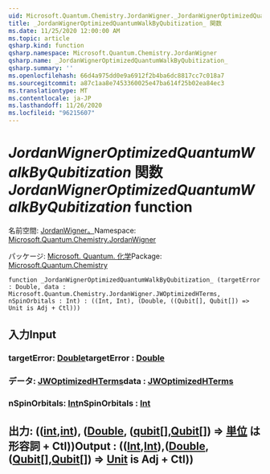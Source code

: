 ```yaml
---
uid: Microsoft.Quantum.Chemistry.JordanWigner._JordanWignerOptimizedQuantumWalkByQubitization_
title: _JordanWignerOptimizedQuantumWalkByQubitization_ 関数
ms.date: 11/25/2020 12:00:00 AM
ms.topic: article
qsharp.kind: function
qsharp.namespace: Microsoft.Quantum.Chemistry.JordanWigner
qsharp.name: _JordanWignerOptimizedQuantumWalkByQubitization_
qsharp.summary: ''
ms.openlocfilehash: 66d4a975dd0e9a6912f2b4ba6dc8817cc7c018a7
ms.sourcegitcommit: a87c1aa8e7453360025e47ba614f25b02ea84ec3
ms.translationtype: MT
ms.contentlocale: ja-JP
ms.lasthandoff: 11/26/2020
ms.locfileid: "96215607"
---
```

# <a name="_jordanwigneroptimizedquantumwalkbyqubitization_-function"></a><span data-ttu-id="06d7f-102">_JordanWignerOptimizedQuantumWalkByQubitization_ 関数</span><span class="sxs-lookup"><span data-stu-id="06d7f-102">_JordanWignerOptimizedQuantumWalkByQubitization_ function</span></span>

<span data-ttu-id="06d7f-103">名前空間: [JordanWigner。](xref:Microsoft.Quantum.Chemistry.JordanWigner)</span><span class="sxs-lookup"><span data-stu-id="06d7f-103">Namespace: [Microsoft.Quantum.Chemistry.JordanWigner](xref:Microsoft.Quantum.Chemistry.JordanWigner)</span></span>

<span data-ttu-id="06d7f-104">パッケージ: [Microsoft. Quantum. 化学](https://nuget.org/packages/Microsoft.Quantum.Chemistry)</span><span class="sxs-lookup"><span data-stu-id="06d7f-104">Package: [Microsoft.Quantum.Chemistry](https://nuget.org/packages/Microsoft.Quantum.Chemistry)</span></span>




```qsharp
function _JordanWignerOptimizedQuantumWalkByQubitization_ (targetError : Double, data : Microsoft.Quantum.Chemistry.JordanWigner.JWOptimizedHTerms, nSpinOrbitals : Int) : ((Int, Int), (Double, ((Qubit[], Qubit[]) => Unit is Adj + Ctl)))
```


## <a name="input"></a><span data-ttu-id="06d7f-105">入力</span><span class="sxs-lookup"><span data-stu-id="06d7f-105">Input</span></span>

### <a name="targeterror--double"></a><span data-ttu-id="06d7f-106">targetError: [Double](xref:microsoft.quantum.lang-ref.double)</span><span class="sxs-lookup"><span data-stu-id="06d7f-106">targetError : [Double](xref:microsoft.quantum.lang-ref.double)</span></span>




### <a name="data--jwoptimizedhterms"></a><span data-ttu-id="06d7f-107">データ: [JWOptimizedHTerms](xref:Microsoft.Quantum.Chemistry.JordanWigner.JWOptimizedHTerms)</span><span class="sxs-lookup"><span data-stu-id="06d7f-107">data : [JWOptimizedHTerms](xref:Microsoft.Quantum.Chemistry.JordanWigner.JWOptimizedHTerms)</span></span>




### <a name="nspinorbitals--int"></a><span data-ttu-id="06d7f-108">nSpinOrbitals: [Int](xref:microsoft.quantum.lang-ref.int)</span><span class="sxs-lookup"><span data-stu-id="06d7f-108">nSpinOrbitals : [Int](xref:microsoft.quantum.lang-ref.int)</span></span>





## <a name="output--intintdoublequbitqubit--unit--is-adj--ctl"></a><span data-ttu-id="06d7f-109">出力: (([int](xref:microsoft.quantum.lang-ref.int),[int](xref:microsoft.quantum.lang-ref.int)), ([Double](xref:microsoft.quantum.lang-ref.double), ([qubit](xref:microsoft.quantum.lang-ref.qubit)[],[Qubit](xref:microsoft.quantum.lang-ref.qubit)[]) => [単位](xref:microsoft.quantum.lang-ref.unit)  は形容詞 + Ctl))</span><span class="sxs-lookup"><span data-stu-id="06d7f-109">Output : (([Int](xref:microsoft.quantum.lang-ref.int),[Int](xref:microsoft.quantum.lang-ref.int)),([Double](xref:microsoft.quantum.lang-ref.double),([Qubit](xref:microsoft.quantum.lang-ref.qubit)[],[Qubit](xref:microsoft.quantum.lang-ref.qubit)[]) => [Unit](xref:microsoft.quantum.lang-ref.unit)  is Adj + Ctl))</span></span>

